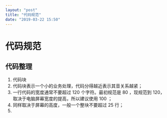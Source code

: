 ```yaml
---
layout: "post"
title: "代码规范"
date: "2019-03-22 15:50"
---
```


# 代码规范

## 代码整理

1. 代码块
  1. 代码块表示一个小的业务处理，代码分得越近表示其音关系越紧；
  2. 一行代码的宽度通常不要超过 120 个字符。最初规范是 80 ，现规范到 120，取决于电脑屏幕宽度的提高，所以建议使用 100 ；
  3. 同样取决于屏幕的高度，一般一个整块不要超过 25 行；
2. 
